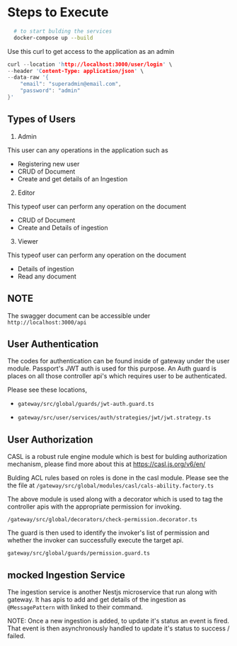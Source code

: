 # Steps to Execute

```sh
  # to start bulding the services
  docker-compose up --build 
```

Use this curl to get access to the application as an admin

```c
curl --location 'http://localhost:3000/user/login' \
--header 'Content-Type: application/json' \
--data-raw '{
    "email": "superadmin@email.com",
    "password": "admin"
}'
```

## Types of Users
1. Admin
  
  This user can any operations in the application such as

  - Registering new user
  - CRUD of Document
  - Create and get details of an Ingestion

2. Editor

  This typeof user can perform any operation on the document

  - CRUD of Document
  - Create and Details of ingestion

3. Viewer

  This typeof user can perform any operation on the document

  - Details of ingestion
  - Read any document

## NOTE

The swagger document can be accessible under `http://localhost:3000/api`

## User Authentication

The codes for authentication can be found inside of gateway under the user module. Passport's JWT auth is used for this purpose. An Auth guard is places on all those controller api's which requires user to be authenticated. 

Please see these locations,

- `gateway/src/global/guards/jwt-auth.guard.ts`

- `gateway/src/user/services/auth/strategies/jwt/jwt.strategy.ts` 

## User Authorization

CASL is a robust rule engine module which is best for bulding authorization mechanism, please find more about this at https://casl.js.org/v6/en/

Bulding ACL rules based on roles is done in the casl module. Please see the the file at `/gateway/src/global/modules/casl/cals-ability.factory.ts`

The above module is used along with a decorator which is used to tag the controller apis with the appropriate permission for invoking.

`/gateway/src/global/decorators/check-permission.decorator.ts`

The guard is then used to identify the invoker's list of permission and whether the invoker can successfully execute the target api.

`gateway/src/global/guards/permission.guard.ts`


## mocked Ingestion Service

The ingestion service is another Nestjs microservice that run along with gateway. It has apis to add and get details of the ingestion as `@MessagePattern` with linked to their command.

NOTE: 
Once a new ingestion is added,  to update it's status an event is fired. That event is then asynchronously handled to update it's status to success / failed.
